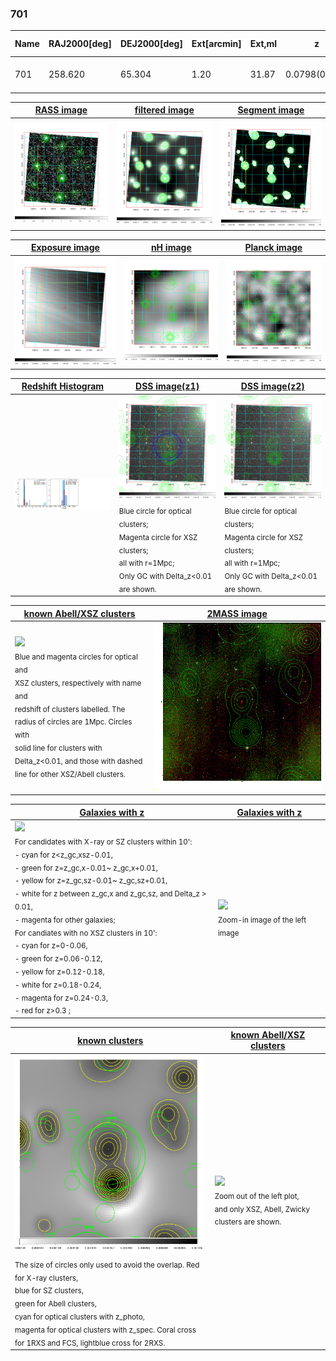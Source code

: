 <div STYLE="page-break-after: always;"></div>

### 701

|Name|RAJ2000[deg]|DEJ2000[deg] |Ext[arcmin]| Ext,ml | z | z_src| C|GC(XSZ,Delta_z<0.01)| GC(OPT,Delta_z<0.01)|GC| R_sig[arcmin] | R500[arcmin] | R500[Mpc]| CRsig[c/s] | CR500[c/s] |L500[1E44 erg/s]|F500[1E-12 erg/s/cm^2]| M500[1E14 Msun]|Tx[keV]|Cnt_sig|Beta|Rc[arcmin]|Comment|Alias|
|---|---|---|---|---|---|------|---|--------|---------|----------|---|---|---|---|---|---|---|---|---|---|---|---|---|---|
|701| 258.620| 65.304| 1.20| 31.87| 0.0798(0.005)| z1, z_opt| S| -| N| C, N, W| 12.700| 6.173| 0.558| 0.036(0.009)| 0.033(0.009)| 0.083(0.024)| 0.528(0.150)| 0.53(0.08)| 1.49(0.14)| 213.8| 0.532(-0.023+0.048)| 2.551(-0.293+0.399)| -| t015|

|[RASS image](../image/701/701_img.pdf)|[filtered image](../image/701/701_fil.pdf)|[Segment image](../image/701/701_seg.pdf)|
|-------------------|--------------------|-------------------|
| <img src="../image/701/701_img.png" width="300">  | <img src="../image/701/701_fil.png" width="300">   | <img src="../image/701/701_seg.png" width="300">  |

|[Exposure image](../image/701/701_mex.pdf)| [nH image](../image/701/701_nh.pdf)| [Planck image](../image/701/701_p.pdf)|
|-------------------|--------------------|-------------------|
|<img src="../image/701/701_mex.png" width="300">   | <img src="../image/701/701_nh.png" width="300">    | <img src="../image/701/701_p.png" width="300"> |

|[Redshift Histogram](../image/701/701_zg.pdf) | [DSS image(z1)](../image/701/701_dss_z1.pdf)      |  [DSS image(z2)](../image/701/701_dss_z2.pdf)    |
|-------------------|--------------------|-------------------|
|<img src="../image/701/701_zg.png" width="300"> |<img src="../image/701/701_dss_z1.png" width="300"> <sub><br>Blue circle for optical clusters; <br>Magenta circle for XSZ clusters; <br>all with r=1Mpc; <br>Only GC with Delta_z<0.01 are shown. </sub>| <img src="../image/701/701_dss_z2.png" width="300"><sub><br>Blue circle for optical clusters; <br>Magenta circle for XSZ clusters; <br>all with r=1Mpc; <br>Only GC with Delta_z<0.01 are shown. </sub> |

|[known Abell/XSZ clusters](../image/701/701_m.pdf) | [2MASS image](../image/701/701_2mass.pdf)      |
|-------------------|-------------------|
|<img src=../image/701/701_m.png width="300"> <br><sub>Blue and magenta circles for optical and <br>XSZ clusters, respectively with name and <br>redshift of clusters labelled. The <br>radius of circles are 1Mpc. Circles with <br>solid line for clusters with <br>Delta_z<0.01, and those with dashed <br>line for other XSZ/Abell clusters.        </sub>|<img src="../image/701/701_2mass.png" width="300">  |

|[Galaxies with z](../image/701/701_opt_ned.pdf) |[Galaxies with z](../image/701/701_opt_ned_zoom.pdf) |
|-------------------|-------------------|
| <img src=../image/701/701_opt_ned.png width="300"> <br><sub> For candidates with X-ray or SZ clusters within 10': <br> - cyan for z<z_gc,xsz-0.01, <br> - green for z=z_gc,x-0.01~ z_gc,x+0.01, <br> - yellow for z=z_gc,sz-0.01~ z_gc,sz+0.01, <br> - white for z between z_gc,x and z_gc,sz, and Delta_z > 0.01, <br> - magenta for other galaxies; <br>For candiates with no XSZ clusters in 10': <br> - cyan for z=0-0.06, <br> - green for z=0.06-0.12, <br> - yellow for z=0.12-0.18, <br> - white for z=0.18-0.24, <br> - magenta for z=0.24-0.3, <br> - red for z>0.3 ;  </sub>|<img src=../image/701/701_opt_ned_zoom.png width="300">  <br><sub> Zoom-in image of the left image</sub>|

|[known clusters](../image/701/701_gc.pdf) |[known Abell/XSZ clusters](../image/701/701_gc_large.pdf) |
|-------------------|-------------------|
| <img src=../image/701/701_gc.png width="300"> <br><sub> The size of circles only used to avoid the overlap. Red for X-ray clusters, <br> blue for SZ clusters, <br> green for Abell clusters, <br> cyan for optical clusters with z_photo, <br> magenta for optical clusters with z_spec. Coral cross for 1RXS and FCS, lightblue cross for 2RXS. </sub>|<img src=../image/701/701_gc_large.png width="300"> <br><sub> Zoom out of the left plot, <br> and only XSZ, Abell, Zwicky clusters are shown. </sub> |



